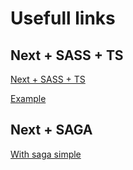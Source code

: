 # Usefull links

## Next + SASS + TS

[Next + SASS + TS](https://medium.com/@miiny/setup-a-server-rendered-reactjs-application-with-next-js-typescript-sass-7cd3e7e79706)

[Example](https://github.com/monzou/next-typescript-example)

## Next + SAGA

[With saga simple](https://github.com/victor36max/next-saga-example)
